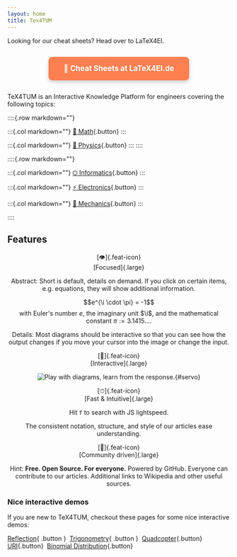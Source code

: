 ```yaml
---
layout: home
title: Tex4TUM
---
```


<style>
.col { text-align: center; }
.col h3 { margin-top: -.5em; }
.feat-icon { font-size: 3em; line-height: 1.2em; }

.col .button {
    min-width: 80%;
}

.cta-button {
    display: inline-block;
    background-color: #ff7f50;
    color: white;
    padding: 1em 2em;
    border-radius: 0.5em;
    font-size: 1.2em;
    font-weight: bold;
    text-decoration: none;
    transition: background-color 0.3s ease;
    box-shadow: 0px 4px 10px rgba(0, 0, 0, 0.2);
}

.cta-button:hover {
    background-color: #ff6347;
    text-decoration: none;
}
</style>
Looking for our cheat sheets? Head over to LaTeX4EI.
<!-- Call-to-action for Cheat Sheets -->
<div style="text-align: center; margin-top: 2em; margin-bottom: 2em;">
  <a href="https://latex4ei.de" class="cta-button">🚀 Cheat Sheets at LaTeX4EI.de</a>
</div>

TeX4TUM is an Interactive Knowledge Platform for engineers covering the following topics:

::::{.row markdown=""}

:::{.col markdown=""}
[🎲 Math](math){.button}
:::

:::{.col markdown=""}
[🧪 Physics](physics){.button}
:::
::::

::::{.row markdown=""}

:::{.col markdown=""}
[⏻ Informatics](informatics){.button}
:::

:::{.col markdown=""}
[⚡ Electronics](electronics){.button}
:::

:::{.col markdown=""}
[🔧 Mechanics](mechanics){.button}
:::

::::

## Features

<div class="row" markdown>
<div class="col" markdown> 

[👁]{.feat-icon}<br>
[Focused]{.large}

Abstract: Short is default, details on demand.
If you click on certain items, e.g. equations, they will show additional information.

$$e^{\i \cdot \pi} = -1$$
with Euler's number $e$, the imaginary unit $\i$, and the mathematical constant $\pi := 3.1415...$.

Details: 
Most diagrams should be interactive so that you can see how the output changes if you move your cursor into the image or change the input.

</div>

<div class="col card" markdown>

[🎲]{.feat-icon}<br>
[Interactive]{.large}

![Play with diagrams, learn from the response.](servo.svg){#servo}

</div>
</div>

<div class="row" markdown>
<div class="col" markdown>

[⏱]{.feat-icon}<br>
[Fast & Intuitive]{.large}

Hit `f` to search with JS lightspeed. 

The consistent notation, structure, and style of our articles ease understanding.

</div>
<div class="col" markdown>

[👥]{.feat-icon}<br>
[Community driven]{.large}

Hint: **Free. Open Source. For everyone.**
Powered by GitHub. Everyone can contribute to our articles. Additional links to Wikipedia and other useful sources.

</div>
</div>

### Nice interactive demos
If you are new to TeX4TUM, checkout these pages for some nice interactive demos:

[Reflection](reflection){ .button }&nbsp;
[Trigonometry](trigonometry){ .button }&nbsp;
[Quadcopter](quadcopter){.button}&nbsp;
[URI](uri){.button}&nbsp;
[Binomial Distribution](binomial-distribution){.button}&nbsp;
